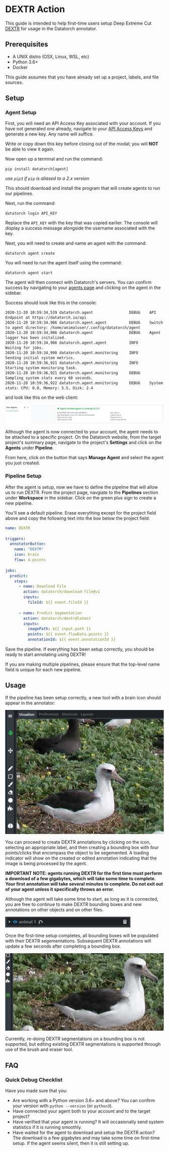 # DEXTR Action

This guide is intended to help first-time users setup Deep Extreme Cut [DEXTR](https://github.com/scaelles/DEXTR-PyTorch) for usage in the Datatorch annotator.

## Prerequisites

- A UNIX distro (OSX, Linux, WSL, etc)
- Python 3.6+
- Docker

This guide assumes that you have already set up a project, labels, and file sources.

## Setup

### Agent Setup

First, you will need an API Access Key associated with your account. If you have not generated one already, navigate to your [API Access Keys](https://datatorch.io/settings/access-tokens) and generate a new key. Any name will suffice.

Write or copy down this key before closing out of the modal; you will **NOT** be able to view it again.

Now open up a terminal and run the command:

`pip install datatorch[agent]`

_use `pip3` if `pip` is aliased to a 2.x version_

This should download and install the program that will create agents to run our pipelines.

Next, run the command:

`datatorch login API_KEY`

Replace the `API_KEY` with the key that was copied earlier. The console will display a success message alongside the username associated with the key.

Next, you will need to create and name an agent with the command:

`datatorch agent create`

You will need to run the agent itself using the command:

`datatorch agent start`

The agent will then connect with Datatorch's servers. You can confirm success by navigating to your [agents page](https://datatorch.io/agents) and clicking on the agent in the sidebar.

Success should look like this in the console:
```
2020-11-20 10:59:34,539 datatorch.agent                DEBUG    API Endpoint at https://datatorch.io/api
2020-11-20 10:59:34,986 datatorch.agent.agent          DEBUG    Switch to agent directory: /home/animaluser/.config/datatorch/agent
2020-11-20 10:59:34,986 datatorch.agent                DEBUG    Agent logger has been initalized.
2020-11-20 10:59:34,986 datatorch.agent.agent          INFO     Waiting for jobs.
2020-11-20 10:59:34,990 datatorch.agent.monitoring     INFO     Sending initial system metrics.
2020-11-20 10:59:36,921 datatorch.agent.monitoring     INFO     Starting system monitoring task.
2020-11-20 10:59:36,921 datatorch.agent.monitoring     DEBUG    Sampling system stats every 60 seconds.
2020-11-20 10:59:36,922 datatorch.agent.monitoring     DEBUG    System stats: CPU: 0.0, Memory: 5.5, Disk: 2.4
```

and look like this on the web client:

![Agent success shown in the agent section of user settings](/images/agent_success.png)

Although the agent is now connected to your account, the agent needs to be attached to a specific project. On the Datatorch website, from the target project's summary page, navigate to the project's **Settings** and click on the **Agents** under **Pipeline**.

From here, click on the button that says **Manage Agent** and select the agent you just created.

### Pipeline Setup

After the agent is setup, now we have to define the pipeline that will allow us to run DEXTR. From the project page, navgiate to the **Pipelines** section under **Workspace** in the sidebar. Click on the green plus sign to create a new pipeline.

You'll see a default pipeline. Erase everything except for the project field above and copy the following text into the box below the project field:

```yaml
name: DEXTR

triggers:
  annotatorButton:
    name: "DEXTR"
    icon: brain
    flow: 4-points

jobs:
  predict:
    steps:
      - name: Download File
        action: datatorch/download-file@v1
        inputs:
          fileId: ${{ event.fileId }}

      - name: Predict Segmentation
        action: datatorch/dextr@latest
        inputs:
          imagePath: ${{ input.path }}
          points: ${{ event.flowData.points }}
          annotationId: ${{ event.annotationId }}
```

Save the pipeline. If everything has been setup correctly, you should be ready to start annotating using DEXTR!

If you are making multiple pipelines, please ensure that the top-level name field is unique for each new pipeline.

## Usage

If the pipeline has been setup correctly, a new tool with a brain icon should appear in the annotator:

![DEXTR tool appears in the sidebar of the annotator](/images/tool_appears.png)

You can proceed to create DEXTR annotations by clicking on the icon, selecting an appropriate label, and then creating a bounding box with four points/clicks that encompass the object to be segemented. A loading indicator will show on the created or edited annotation indicating that the image is being processed by the agent.

**IMPORTANT NOTE: agents running DEXTR for the first time must perform a download of a few gigabytes, which will take some time to complete. Your first annotation will take several minutes to complete. Do not exit out of your agent unless it specifically throws an error.**

Although the agent will take some time to start, as long as it is connected, you are free to continue to make DEXTR bounding boxes and new annotations on other objects and on other files.

![DEXTR annotation is loading](/images/loading.gif)

Once the first-time setup completes, all bounding boxes will be populated with their DEXTR segementations. Subsequent DEXTR annotations will update a few seconds after completing a bounding box.

![DEXTR tool demonstration, clicking four times](/images/action.gif)

Currently, re-doing DEXTR segmentations on a bounding box is not supported, but editing existing DEXTR segmentations is supported through use of the brush and eraser tool.

## FAQ

### Quick Debug Checklist

Have you made sure that you:

- Are working with a Python version 3.6+ and above? You can confirm your version with `python --version` (or `python3`).
- Have connected your agent both to your account and to the target project?
- Have verified that your agent is running? It will occasionally send system statistics if it is running smoothly.
- Have waited for the agent to download and setup the DEXTR action? The download is a few gigabytes and may take some time on first-time setup. If the agent seems silent, then it is still setting up.
